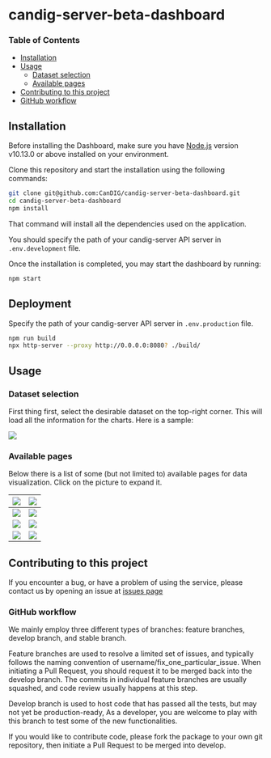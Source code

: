 # candig-server-beta-dashboard

### Table of Contents
- [Installation](#installation)
- [Usage](#usage)
  - [Dataset selection](#dataset-selection)
  - [Available pages](#available-pages)
- [Contributing to this project](#contributing-to-this-project)
- [GitHub workflow](#github-workflow)


## Installation

Before installing the Dashboard, make sure you have [Node.js](https://nodejs.org/en/) version v10.13.0 or above installed on your environment.

Clone this repository and start the installation using the following commands:
```bash
git clone git@github.com:CanDIG/candig-server-beta-dashboard.git
cd candig-server-beta-dashboard
npm install
```
That command will install all the dependencies used on the application.

You should specify the path of your candig-server API server in `.env.development` file.

Once the installation is completed, you may start the dashboard by running:
```bash
npm start
```
## Deployment

Specify the path of your candig-server API server in `.env.production` file.

```bash
npm run build
npx http-server --proxy http://0.0.0.0:8080? ./build/
```

## Usage

### Dataset selection

First thing first, select the desirable dataset on the top-right corner. This will load all the information for the charts. Here is a sample:

![](https://raw.githubusercontent.com/CanDIG/candigv2_dashboard/develop/docs/datasets_dropdown.png)

### Available pages

Below there is a list of some (but not limited to) available pages for data visualization. Click on the picture to expand it.

| ![](https://raw.githubusercontent.com/CanDIG/candigv2_dashboard/develop/docs/overview_page.png)        | ![](https://raw.githubusercontent.com/CanDIG/candigv2_dashboard/develop/docs/patients_overview.png) |
|------------------------------------------------------------------------------------------------------------------|---------------------------------------------------------------------------------------------------------------|
| ![](https://raw.githubusercontent.com/CanDIG/candigv2_dashboard/develop/docs/individuals_overview.png) | ![](https://raw.githubusercontent.com/CanDIG/candigv2_dashboard/develop/docs/gwas_browser.png)      |
| ![](https://raw.githubusercontent.com/CanDIG/candigv2_dashboard/develop/docs/variants_search.png)      | ![](https://raw.githubusercontent.com/CanDIG/candigv2_dashboard/develop/docs/clinical_metadata.png) |
| ![](https://raw.githubusercontent.com/CanDIG/candigv2_dashboard/develop/docs/chord_metadata.png)       |   ![](https://raw.githubusercontent.com/CanDIG/candigv2_dashboard/develop/docs/services_status.png)                                                                                                              |

## Contributing to this project

If you encounter a bug, or have a problem of using the service, please contact us by opening an issue at [issues page](https://github.com/CanDIG/candigv2_dashboard/issues)

### GitHub workflow

We mainly employ three different types of branches: feature branches, develop branch, and stable branch.

Feature branches are used to resolve a limited set of issues, and typically follows the naming convention of username/fix_one_particular_issue. When initiating a Pull Request, you should request it to be merged back into the develop branch. The commits in individual feature branches are usually squashed, and code review usually happens at this step.

Develop branch is used to host code that has passed all the tests, but may not yet be production-ready, As a developer, you are welcome to play with this branch to test some of the new functionalities.

If you would like to contribute code, please fork the package to your own git repository, then initiate a Pull Request to be merged into develop.

